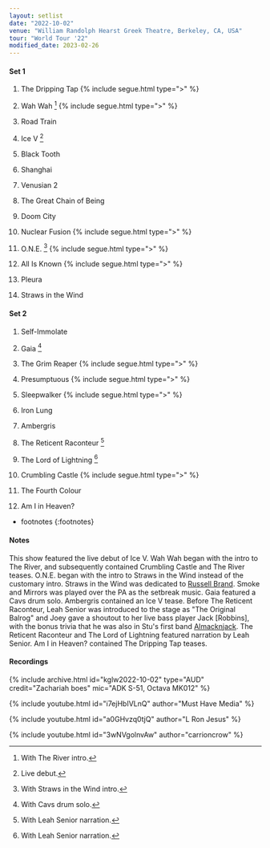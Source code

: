 ```yaml
---
layout: setlist
date: "2022-10-02"
venue: "William Randolph Hearst Greek Theatre, Berkeley, CA, USA"
tour: "World Tour '22"
modified_date: 2023-02-26
---
```


#### Set 1

 1. The Dripping Tap
    {% include segue.html type=">" %}
 2. Wah Wah
    [^1]
    {% include segue.html type=">" %}

 3. Road Train

 4. Ice V
    [^2]

 5. Black Tooth

 6. Shanghai

 7. Venusian 2

 8. The Great Chain of Being

 9. Doom City

10. Nuclear Fusion
    {% include segue.html type=">" %}

11. O.N.E.
    [^3]
    {% include segue.html type=">" %}

12. All Is Known
    {% include segue.html type=">" %}

13. Pleura

14. Straws in the Wind


#### Set 2

 1. Self-Immolate

 2. Gaia
    [^4]

 3. The Grim Reaper
    {% include segue.html type=">" %}

 4. Presumptuous
    {% include segue.html type=">" %}

 5. Sleepwalker
    {% include segue.html type=">" %}

 6. Iron Lung

 7. Ambergris

 8. The Reticent Raconteur
    [^5]

 9. The Lord of Lightning
    [^5]

10. Crumbling Castle
    {% include segue.html type=">" %}

11. The Fourth Colour

12. Am I in Heaven?

<!--snippet-->
* footnotes
{:footnotes}
[^1]: With The River intro.
[^2]: Live debut.
[^3]: With Straws in the Wind intro.
[^4]: With Cavs drum solo.
[^5]: With Leah Senior narration.



#### Notes

This show featured the live debut of Ice V. Wah Wah began with the intro to The River, and subsequently contained Crumbling Castle and The River teases. O.N.E. began with the intro to Straws in the Wind instead of the customary intro. Straws in the Wind was dedicated to [Russell Brand](https://en.wikipedia.org/wiki/Russell_Brand). Smoke and Mirrors was played over the PA as the setbreak music. Gaia featured a Cavs drum solo. Ambergris contained an Ice V tease. Before The Reticent Raconteur, Leah Senior was introduced to the stage as "The Original Balrog" and Joey gave a shoutout to her live bass player Jack [Robbins], with the bonus trivia that he was also in Stu's first band  [Almacknjack](https://kglw.net/associated-music/#almacknjack). The Reticent Raconteur and The Lord of Lightning featured narration by Leah Senior. Am I in Heaven? contained The Dripping Tap teases.


#### Recordings

{% include archive.html id="kglw2022-10-02" type="AUD" credit="Zachariah boes" mic="ADK S-51, Octava MK012" %}

{% include youtube.html id="i7ejHbIVLnQ" author="Must Have Media" %}

{% include youtube.html id="a0GHvzq0tjQ" author="L Ron Jesus" %}

{% include youtube.html id="3wNVgolnvAw" author="carrioncrow" %}
